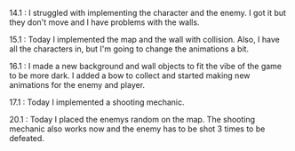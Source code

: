 14.1 : I struggled with implementing the character and the enemy. I got it but they don't move and I have problems with the walls.

15.1 : Today I implemented the map and the wall with collision. Also, I have all the characters in, but I'm going to change the animations a bit. 

16.1 : I made a new background and wall objects to fit the vibe of the game to be more dark. I added a bow to collect and started making new animations for the enemy and player.

17.1 : Today I implemented a shooting mechanic.

20.1 : Today I placed the enemys random on the map. The shooting mechanic also works now and the enemy has to be shot 3 times to be defeated.
